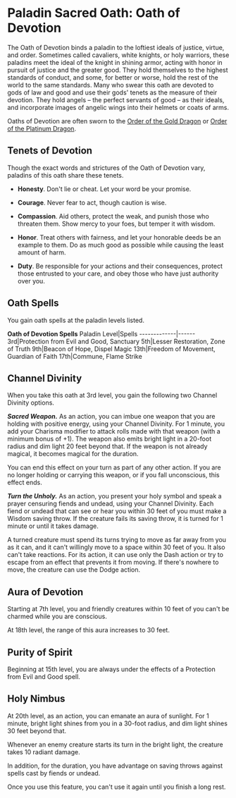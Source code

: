 # Paladin Sacred Oath: Oath of Devotion
The Oath of Devotion binds a paladin to the loftiest ideals of justice, virtue, and order. Sometimes called cavaliers, white knights, or holy warriors, these paladins meet the ideal of the knight in shining armor, acting with honor in pursuit of justice and the greater good. They hold themselves to the highest standards of conduct, and some, for better or worse, hold the rest of the world to the same standards. Many who swear this oath are devoted to gods of law and good and use their gods' tenets as the measure of their devotion. They hold angels – the perfect servants of good – as their ideals, and incorporate images of angelic wings into their helmets or coats of arms.

Oaths of Devotion are often sworn to the [Order of the Gold Dragon](../../Organizations/DraconicOrder/Gold.md) or [Order of the Platinum Dragon](../../Organizations/DraconicOrder/Platinum.md).

## Tenets of Devotion
Though the exact words and strictures of the Oath of Devotion vary, paladins of this oath share these tenets.

* **Honesty**. Don't lie or cheat. Let your word be your promise.

* **Courage**. Never fear to act, though caution is wise.

* **Compassion**. Aid others, protect the weak, and punish those who threaten them. Show mercy to your foes, but temper it with wisdom.

* **Honor**. Treat others with fairness, and let your honorable deeds be an example to them. Do as much good as possible while causing the least amount of harm.

* **Duty**. Be responsible for your actions and their consequences, protect those entrusted to your care, and obey those who have just authority over you.

## Oath Spells
You gain oath spells at the paladin levels listed.

**Oath of Devotion Spells**
Paladin Level|Spells
-------------|------
3rd|Protection from Evil and Good, Sanctuary
5th|Lesser Restoration, Zone of Truth
9th|Beacon of Hope, Dispel Magic
13th|Freedom of Movement, Guardian of Faith
17th|Commune, Flame Strike

## Channel Divinity
When you take this oath at 3rd level, you gain the following two Channel Divinity options.

***Sacred Weapon.*** As an action, you can imbue one weapon that you are holding with positive energy, using your Channel Divinity. For 1 minute, you add your Charisma modifier to attack rolls made with that weapon (with a minimum bonus of +1). The weapon also emits bright light in a 20-foot radius and dim light 20 feet beyond that. If the weapon is not already magical, it becomes magical for the duration.

You can end this effect on your turn as part of any other action. If you are no longer holding or carrying this weapon, or if you fall unconscious, this effect ends.

***Turn the Unholy.*** As an action, you present your holy symbol and speak a prayer censuring fiends and undead, using your Channel Divinity. Each fiend or undead that can see or hear you within 30 feet of you must make a Wisdom saving throw. If the creature fails its saving throw, it is turned for 1 minute or until it takes damage.

A turned creature must spend its turns trying to move as far away from you as it can, and it can't willingly move to a space within 30 feet of you. It also can't take reactions. For its action, it can use only the Dash action or try to escape from an effect that prevents it from moving. If there's nowhere to move, the creature can use the Dodge action.

## Aura of Devotion
Starting at 7th level, you and friendly creatures within 10 feet of you can't be charmed while you are conscious.

At 18th level, the range of this aura increases to 30 feet.

## Purity of Spirit
Beginning at 15th level, you are always under the effects of a Protection from Evil and Good spell.

## Holy Nimbus
At 20th level, as an action, you can emanate an aura of sunlight. For 1 minute, bright light shines from you in a 30-foot radius, and dim light shines 30 feet beyond that.

Whenever an enemy creature starts its turn in the bright light, the creature takes 10 radiant damage.

In addition, for the duration, you have advantage on saving throws against spells cast by fiends or undead.

Once you use this feature, you can't use it again until you finish a long rest.

